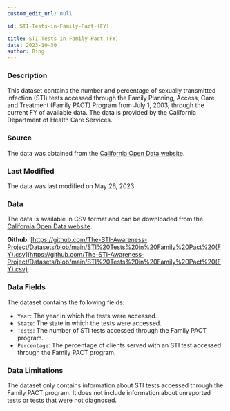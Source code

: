 ```yaml
---
custom_edit_url: null

id: STI-Tests-in-Family-Pact-(FY)

title: STI Tests in Family Pact (FY)
date: 2023-10-30
author: Bing
---
```


### Description
This dataset contains the number and percentage of sexually transmitted infection (STI) tests accessed through the Family Planning, Access, Care, and Treatment (Family PACT) Program from July 1, 2003, through the current FY of available data. The data is provided by the California Department of Health Care Services.

### Source
The data was obtained from the [California Open Data website](https://data.ca.gov/dataset/number-and-percentage-of-sexually-transmitted-infection-tests-in-family-pact-by-fiscal-years).

### Last Modified
The data was last modified on May 26, 2023.

### Data
The data is available in CSV format and can be downloaded from the [California Open Data website](https://data.ca.gov/dataset/number-and-percentage-of-sexually-transmitted-infection-tests-in-family-pact-by-fiscal-years).

**Github**: [https://github.com/The-STI-Awareness-Project/Datasets/blob/main/STI%20Tests%20in%20Family%20Pact%20(FY).csv](https://github.com/The-STI-Awareness-Project/Datasets/blob/main/STI%20Tests%20in%20Family%20Pact%20(FY).csv)

### Data Fields
The dataset contains the following fields:
- `Year`: The year in which the tests were accessed.
- `State`: The state in which the tests were accessed.
- `Tests`: The number of STI tests accessed through the Family PACT program.
- `Percentage`: The percentage of clients served with an STI test accessed through the Family PACT program.

### Data Limitations
The dataset only contains information about STI tests accessed through the Family PACT program. It does not include information about unreported tests or tests that were not diagnosed.